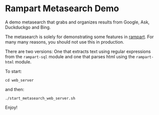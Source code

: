 # Rampart Metasearch Demo

A demo metasearch that grabs and organizes results from
Google, Ask, Duckduckgo and Bing.

The metasearch is solely for demonstrating some features in
[rampart](https://github.com/aflin/rampart).  For many many reasons,
you should not use this in production.

There are two versions: One that extracts text using regular
expressions from the ``rampart-sql`` module and one that
parses html using the ``rampart-html`` module.

To start: 

``cd web_server``

and then:

``./start_metasearch_web_server.sh``

Enjoy!
